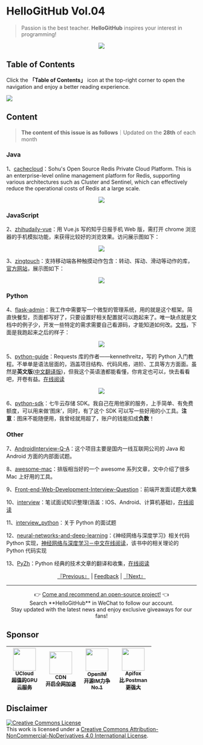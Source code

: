 # HelloGitHub Vol.04
> Passion is the best teacher. **HelloGitHub** inspires your interest in programming!
<p align="center">
    <img src='https://raw.githubusercontent.com/521xueweihan/img_logo/master/logo/cover.jpg' style="max-width:100%;"></img>
</p>

## Table of Contents

Click the **「Table of Contents」** icon at the top-right corner to open the navigation and enjoy a better reading experience.

![](https://raw.githubusercontent.com/521xueweihan/img_logo/master/logo/catalog.png)

## Content
> **The content of this issue is as follows**｜Updated on the **28th** of each month

### Java
1、[cachecloud](https://hellogithub.com/en/periodical/statistics/click?target=https://github.com/sohutv/cachecloud)：Sohu's Open Source Redis Private Cloud Platform. This is an enterprise-level online management platform for Redis, supporting various architectures such as Cluster and Sentinel, which can effectively reduce the operational costs of Redis at a large scale.

<p align="center"><img src='https://raw.githubusercontent.com/521xueweihan/img/master/hellogithub/04/50406544.png' style="max-width:80%; max-height=80%;"></img></p>

### JavaScript
2、[zhihudaily-vue](https://hellogithub.com/en/periodical/statistics/click?target=https://github.com/yatessss/zhihudaily-vue)：用 Vue.js 写的知乎日报手机 Web 版，需打开 chrome 浏览器的手机模拟功能，来获得比较好的浏览效果。访问展示图如下：



<p align="center"><img src='https://raw.githubusercontent.com/521xueweihan/img/master/hellogithub/04/61360359.png' style="max-width:80%; max-height=80%;"></img></p>

3、[zingtouch](https://hellogithub.com/en/periodical/statistics/click?target=https://github.com/zingchart/zingtouch)：支持移动端各种触摸动作包含：转动、挥动、滑动等动作的库，[官方网站](https://zingchart.github.io/zingtouch/)，展示图如下：



<p align="center"><img src='https://raw.githubusercontent.com/521xueweihan/img/master/hellogithub/04/53977537.gif' style="max-width:80%; max-height=80%;"></img></p>

### Python
4、[flask-admin](https://hellogithub.com/en/periodical/statistics/click?target=https://github.com/pallets-eco/flask-admin)：我工作中需要写一个微型的管理系统，用的就是这个框架。简直快餐型，页面都写好了，只要设置好相关配置就可以跑起来了。唯一缺点就是文档中的例子少，开发一些特定的需求需要自己看源码，才能知道如何改。[文档](https://flask-admin.readthedocs.io/en/latest/)，下面是我跑起来之后的样子：



<p align="center"><img src='https://raw.githubusercontent.com/521xueweihan/img/master/hellogithub/04/3758878.gif' style="max-width:80%; max-height=80%;"></img></p>

5、[python-guide](https://hellogithub.com/en/periodical/statistics/click?target=https://github.com/realpython/python-guide)：Requests 库的作者——kennethreitz，写的 Python 入门教程。不单单是语法层面的，涵盖项目结构、代码风格，进阶、工具等方方面面。虽然是**英文版**([中文翻译版](http://pythonguidecn.readthedocs.io/zh/latest/))，但我这个英语渣都能看懂，你肯定也可以，快去看看吧，开卷有益。[在线阅读](http://docs.python-guide.org/en/latest/)


<p align="center"><img src='https://raw.githubusercontent.com/521xueweihan/img/master/hellogithub/04/1481305.jpg' style="max-width:80%; max-height=80%;"></img></p>

6、[python-sdk](https://hellogithub.com/en/periodical/statistics/click?target=https://github.com/qiniu/python-sdk)：七牛云存储 SDK。我自己在用他家的服务，上手简单、有免费额度，可以用来做‘图床’，同时，有了这个 SDK 可以写一些好用的小工具。**注意**：图床不能随便用，我曾经就用超了，账户的钱能扣成**负数**！


### Other
7、[AndroidInterview-Q-A](https://hellogithub.com/en/periodical/statistics/click?target=https://github.com/JackyAndroid/AndroidInterview-Q-A)：这个项目主要是国内一线互联网公司的 Java 和 Android 方面的内部面试题。


8、[awesome-mac](https://hellogithub.com/en/periodical/statistics/click?target=https://github.com/jaywcjlove/awesome-mac)：排版相当好的一个 awesome 系列文章，文中介绍了很多 Mac 上好用的工具。


9、[Front-end-Web-Development-Interview-Question](https://hellogithub.com/en/periodical/statistics/click?target=https://github.com/paddingme/Front-end-Web-Development-Interview-Question)：前端开发面试题大收集


10、[interview](https://hellogithub.com/en/periodical/statistics/click?target=https://github.com/HIT-Alibaba/interview)：笔试面试知识整理(涵盖：IOS、Android、计算机基础)，[在线阅读](https://hit-alibaba.github.io/interview/index.html)


11、[interview_python](https://hellogithub.com/en/periodical/statistics/click?target=https://github.com/taizilongxu/interview_python)：关于 Python 的面试题


12、[neural-networks-and-deep-learning](https://hellogithub.com/en/periodical/statistics/click?target=https://github.com/mnielsen/neural-networks-and-deep-learning)：《神经网络与深度学习》相关代码 Python 实现，[神经网络与深度学习－中文在线阅读](https://tigerneil.gitbooks.io/neural-networks-and-deep-learning-zh/content/chapter1.html)，该书中的相关理论的 Python 代码实现


13、[PyZh](https://hellogithub.com/en/periodical/statistics/click?target=https://github.com/MrKiven/PyZh)：Python 经典的技术文章的翻译和收集，[在线阅读](http://pyzh.readthedocs.io/en/latest/)




<p align="center">
    <a href="https://github.com/521xueweihan/HelloGitHub/blob/master/content/en/HelloGitHub03.md">『Previous』</a> | <a href='https://github.com/521xueweihan/HelloGitHub/issues/899'>Feedback</a> | <a href="https://github.com/521xueweihan/HelloGitHub/blob/master/content/en/HelloGitHub05.md">『Next』</a>
</p>

---
<p align="center">
    👉 <a href='https://hellogithub.com/en/periodical'>Come and recommend an open-source project!</a> 👈<br>
    Search **HelloGitHub** in WeChat to follow our account.<br>
    Stay updated with the latest news and enjoy exclusive giveaways for our fans!
</p>

## Sponsor


<table>
  <thead>
    <tr>
      <th align="center" style="width: 80px;">
        <a href="https://www.compshare.cn/?utm_term=logo&utm_campaign=hellogithub&utm_source=otherdsp&utm_medium=display&ytag=logo_hellogithub_otherdsp_display">          <img src="https://raw.githubusercontent.com/521xueweihan/img_logo/master/logo/ucloud.png" width="60px"><br>
          <sub>UCloud</sub><br>
          <sub>超值的GPU云服务</sub>
        </a>
      </th>
      <th align="center" style="width: 80px;">
        <a href="https://www.upyun.com/?from=hellogithub">
          <img src="https://raw.githubusercontent.com/521xueweihan/img_logo/master/logo/upyun.png" width="60px"><br>
          <sub>CDN</sub><br>
          <sub>开启全网加速</sub>
        </a>
      </th>
      <th align="center" style="width: 80px;">
        <a href="https://github.com/OpenIMSDK/Open-IM-Server">
          <img src="https://raw.githubusercontent.com/521xueweihan/img_logo/master/logo/im.png" width="60px"><br>
          <sub>OpenIM</sub><br>
          <sub>开源IM力争No.1</sub>
        </a>
      </th>
      <th align="center" style="width: 80px;">
        <a href="https://apifox.cn/a103hello">
          <img src="https://raw.githubusercontent.com/521xueweihan/img_logo/master/logo/apifox.png" width="60px"><br>
          <sub>Apifox</sub><br>
          <sub>比 Postman 更强大</sub>
        </a>
      </th>
    </tr>
  </thead>
</table>


## Disclaimer
<a rel="license" href="https://creativecommons.org/licenses/by-nc-nd/4.0/"><img alt="Creative Commons License" style="border-width: 0" src="https://licensebuttons.net/l/by-nc-nd/4.0/88x31.png"></a><br>
This work is licensed under a <a rel="license" href="https://creativecommons.org/licenses/by-nc-nd/4.0/">Creative Commons Attribution-NonCommercial-NoDerivatives 4.0 International License</a>.
